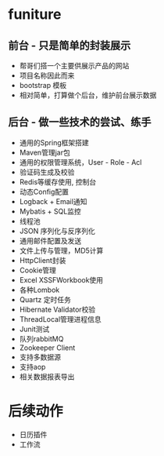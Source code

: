 # funiture

## 前台 - 只是简单的封装展示
* 帮哥们搭一个主要供展示产品的网站
* 项目名称因此而来
* bootstrap 模板
* 相对简单，打算做个后台，维护前台展示数据

## 后台 - 做一些技术的尝试、练手
* 通用的Spring框架搭建
* Maven管理jar包
* 通用的权限管理系统，User - Role - Acl
* 验证码生成及校验
* Redis等缓存使用, 控制台
* 动态Config配置
* Logback + Email通知
* Mybatis + SQL监控
* 线程池
* JSON 序列化与反序列化
* 通用邮件配置及发送
* 文件上传与管理，MD5计算
* HttpClient封装
* Cookie管理
* Excel XSSFWorkbook使用
* 各种Lombok
* Quartz 定时任务
* Hibernate Validator校验
* ThreadLocal管理进程信息
* Junit测试
* 队列rabbitMQ
* Zookeeper Client
* 支持多数据源
* 支持aop
* 相关数据报表导出

# 后续动作
* 日历插件
* 工作流

